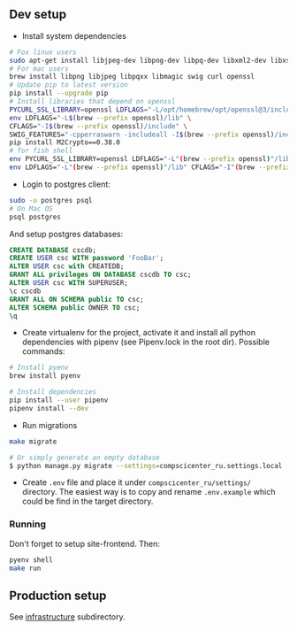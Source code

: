 ## Dev setup

* Install system dependencies
```bash
# Fox linux users
sudo apt-get install libjpeg-dev libpng-dev libpq-dev libxml2-dev libxslt1-dev libmagic-dev
# For mac users
brew install libpng libjpeg libpqxx libmagic swig curl openssl
# Update pip to latest version
pip install --upgrade pip
# Install libraries that depend on openssl
PYCURL_SSL_LIBRARY=openssl LDFLAGS="-L/opt/homebrew/opt/openssl@3/include/lib -L/opt/homebrew/opt/curl/lib" CPPFLAGS="-I/opt/homebrew/opt/openssl@3/include -I/opt/homebrew/opt/curl/include" pip install --compile --no-cache-dir pycurl
env LDFLAGS="-L$(brew --prefix openssl)/lib" \
CFLAGS="-I$(brew --prefix openssl)/include" \
SWIG_FEATURES="-cpperraswarn -includeall -I$(brew --prefix openssl)/include" \
pip install M2Crypto==0.38.0
# for fish shell
env PYCURL_SSL_LIBRARY=openssl LDFLAGS="-L"(brew --prefix openssl)"/lib -L/usr/local/opt/curl/lib" CPPFLAGS="-I"(brew --prefix openssl)"/include -I/usr/local/opt/curl/include" pip install --compile --no-cache-dir pycurl
env LDFLAGS="-L"(brew --prefix openssl)"/lib" CFLAGS="-I"(brew --prefix openssl)"/include" SWIG_FEATURES="-cpperraswarn -includeall -I"(brew --prefix openssl)"/include" pip install m2crypto

```
* Login to postgres client:

```bash
sudo -u postgres psql
# On Mac OS
psql postgres
```

And setup postgres databases:

```sql
CREATE DATABASE cscdb;
CREATE USER csc WITH password 'FooBar';
ALTER USER csc with CREATEDB;
GRANT ALL privileges ON DATABASE cscdb TO csc;
ALTER USER csc WITH SUPERUSER;
\c cscdb
GRANT ALL ON SCHEMA public TO csc;
ALTER SCHEMA public OWNER TO csc;
\q
```

* Create virtualenv for the project, activate it and install all python dependencies with pipenv (see Pipenv.lock in the root dir). Possible commands:
```bash
# Install pyenv
brew install pyenv

# Install dependencies
pip install --user pipenv
pipenv install --dev
```

* Run migrations
```bash
make migrate
```

```bash
# Or simply generate an empty database
$ python manage.py migrate --settings=compscicenter_ru.settings.local
```

* Create `.env` file and place it under `compscicenter_ru/settings/` directory. The easiest way is to copy and rename `.env.example` which could be find in the target directory.


### Running

Don't forget to setup site-frontend. Then:

```bash
pyenv shell
make run
```


## Production setup

See [infrastructure](https://github.com/cscenter/site/tree/master/infrastructure) subdirectory.
